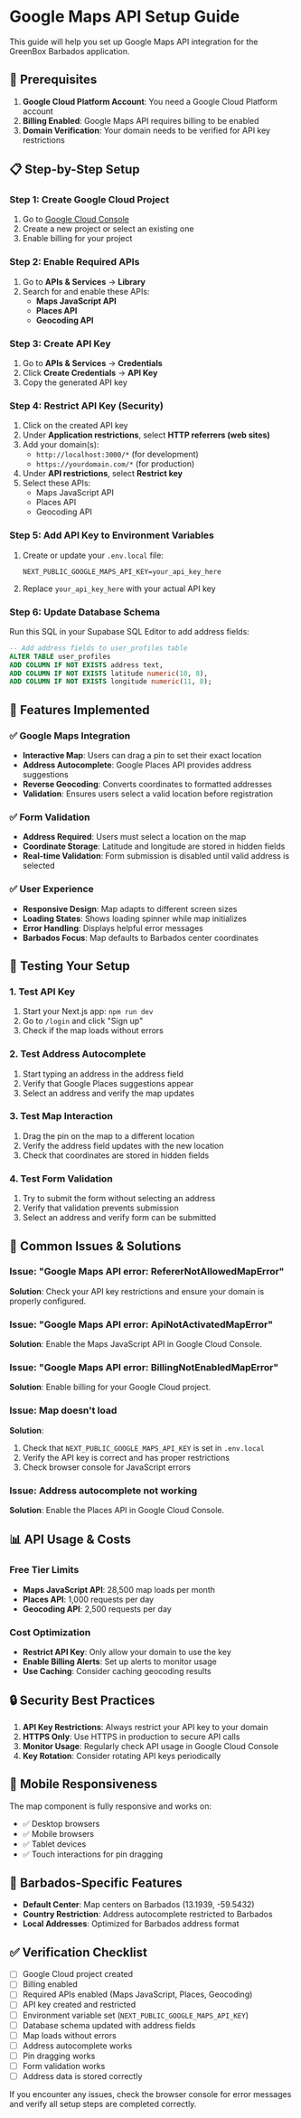 # Google Maps API Setup Guide

This guide will help you set up Google Maps API integration for the GreenBox Barbados application.

## 🚨 Prerequisites

1. **Google Cloud Platform Account**: You need a Google Cloud Platform account
2. **Billing Enabled**: Google Maps API requires billing to be enabled
3. **Domain Verification**: Your domain needs to be verified for API key restrictions

## 📋 Step-by-Step Setup

### Step 1: Create Google Cloud Project

1. Go to [Google Cloud Console](https://console.cloud.google.com/)
2. Create a new project or select an existing one
3. Enable billing for your project

### Step 2: Enable Required APIs

1. Go to **APIs & Services** → **Library**
2. Search for and enable these APIs:
   - **Maps JavaScript API**
   - **Places API**
   - **Geocoding API**

### Step 3: Create API Key

1. Go to **APIs & Services** → **Credentials**
2. Click **Create Credentials** → **API Key**
3. Copy the generated API key

### Step 4: Restrict API Key (Security)

1. Click on the created API key
2. Under **Application restrictions**, select **HTTP referrers (web sites)**
3. Add your domain(s):
   - `http://localhost:3000/*` (for development)
   - `https://yourdomain.com/*` (for production)
4. Under **API restrictions**, select **Restrict key**
5. Select these APIs:
   - Maps JavaScript API
   - Places API
   - Geocoding API

### Step 5: Add API Key to Environment Variables

1. Create or update your `.env.local` file:
   ```
   NEXT_PUBLIC_GOOGLE_MAPS_API_KEY=your_api_key_here
   ```

2. Replace `your_api_key_here` with your actual API key

### Step 6: Update Database Schema

Run this SQL in your Supabase SQL Editor to add address fields:

```sql
-- Add address fields to user_profiles table
ALTER TABLE user_profiles 
ADD COLUMN IF NOT EXISTS address text,
ADD COLUMN IF NOT EXISTS latitude numeric(10, 8),
ADD COLUMN IF NOT EXISTS longitude numeric(11, 8);
```

## 🔧 Features Implemented

### ✅ Google Maps Integration
- **Interactive Map**: Users can drag a pin to set their exact location
- **Address Autocomplete**: Google Places API provides address suggestions
- **Reverse Geocoding**: Converts coordinates to formatted addresses
- **Validation**: Ensures users select a valid location before registration

### ✅ Form Validation
- **Address Required**: Users must select a location on the map
- **Coordinate Storage**: Latitude and longitude are stored in hidden fields
- **Real-time Validation**: Form submission is disabled until valid address is selected

### ✅ User Experience
- **Responsive Design**: Map adapts to different screen sizes
- **Loading States**: Shows loading spinner while map initializes
- **Error Handling**: Displays helpful error messages
- **Barbados Focus**: Map defaults to Barbados center coordinates

## 🧪 Testing Your Setup

### 1. **Test API Key**
1. Start your Next.js app: `npm run dev`
2. Go to `/login` and click "Sign up"
3. Check if the map loads without errors

### 2. **Test Address Autocomplete**
1. Start typing an address in the address field
2. Verify that Google Places suggestions appear
3. Select an address and verify the map updates

### 3. **Test Map Interaction**
1. Drag the pin on the map to a different location
2. Verify the address field updates with the new location
3. Check that coordinates are stored in hidden fields

### 4. **Test Form Validation**
1. Try to submit the form without selecting an address
2. Verify that validation prevents submission
3. Select an address and verify form can be submitted

## 🚨 Common Issues & Solutions

### Issue: "Google Maps API error: RefererNotAllowedMapError"
**Solution**: Check your API key restrictions and ensure your domain is properly configured.

### Issue: "Google Maps API error: ApiNotActivatedMapError"
**Solution**: Enable the Maps JavaScript API in Google Cloud Console.

### Issue: "Google Maps API error: BillingNotEnabledMapError"
**Solution**: Enable billing for your Google Cloud project.

### Issue: Map doesn't load
**Solution**: 
1. Check that `NEXT_PUBLIC_GOOGLE_MAPS_API_KEY` is set in `.env.local`
2. Verify the API key is correct and has proper restrictions
3. Check browser console for JavaScript errors

### Issue: Address autocomplete not working
**Solution**: Enable the Places API in Google Cloud Console.

## 📊 API Usage & Costs

### Free Tier Limits
- **Maps JavaScript API**: 28,500 map loads per month
- **Places API**: 1,000 requests per day
- **Geocoding API**: 2,500 requests per day

### Cost Optimization
- **Restrict API Key**: Only allow your domain to use the key
- **Enable Billing Alerts**: Set up alerts to monitor usage
- **Use Caching**: Consider caching geocoding results

## 🔒 Security Best Practices

1. **API Key Restrictions**: Always restrict your API key to your domain
2. **HTTPS Only**: Use HTTPS in production to secure API calls
3. **Monitor Usage**: Regularly check API usage in Google Cloud Console
4. **Key Rotation**: Consider rotating API keys periodically

## 📱 Mobile Responsiveness

The map component is fully responsive and works on:
- ✅ Desktop browsers
- ✅ Mobile browsers
- ✅ Tablet devices
- ✅ Touch interactions for pin dragging

## 🎯 Barbados-Specific Features

- **Default Center**: Map centers on Barbados (13.1939, -59.5432)
- **Country Restriction**: Address autocomplete restricted to Barbados
- **Local Addresses**: Optimized for Barbados address format

## ✅ Verification Checklist

- [ ] Google Cloud project created
- [ ] Billing enabled
- [ ] Required APIs enabled (Maps JavaScript, Places, Geocoding)
- [ ] API key created and restricted
- [ ] Environment variable set (`NEXT_PUBLIC_GOOGLE_MAPS_API_KEY`)
- [ ] Database schema updated with address fields
- [ ] Map loads without errors
- [ ] Address autocomplete works
- [ ] Pin dragging works
- [ ] Form validation works
- [ ] Address data is stored correctly

If you encounter any issues, check the browser console for error messages and verify all setup steps are completed correctly.


